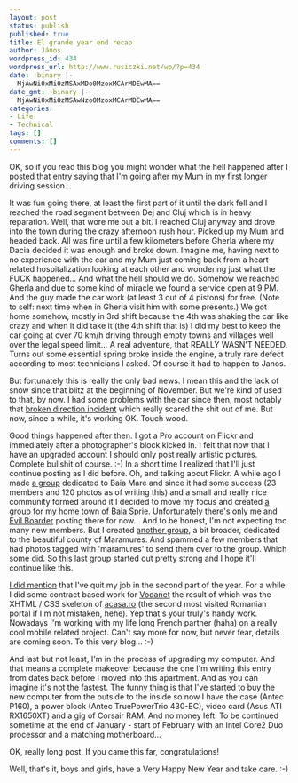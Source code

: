 ```yaml
---
layout: post
status: publish
published: true
title: El grande year end recap
author: János
wordpress_id: 434
wordpress_url: http://www.rusiczki.net/wp/?p=434
date: !binary |-
  MjAwNi0xMi0zMSAxMDo0MzoxMCArMDEwMA==
date_gmt: !binary |-
  MjAwNi0xMi0zMSAwNzo0MzoxMCArMDEwMA==
categories:
- Life
- Technical
tags: []
comments: []
---
```

<p>OK, so if you read this blog you might wonder what the hell happened after I posted <a href="http://www.rusiczki.net/2006/11/23/hospitals-and-surprise-travels/">that entry</a> saying that I'm going after my Mum in my first longer driving session...</p>
<p>It was fun going there, at least the first part of it until the dark fell and I reached the road segment between Dej and Cluj which is in heavy reparation. Well, that wore me out a bit. I reached Cluj anyway and drove into the town during the crazy afternoon rush hour. Picked up my Mum and headed back. All was fine until a few kilometers before Gherla where my Dacia decided it was enough and broke down. Imagine me, having next to no experience with the car and my Mum just coming back from a heart related hospitalization looking at each other and wondering just what the FUCK happened... And what the hell should we do. Somehow we reached Gherla and due to some kind of miracle we found a service open at 9 PM. And the guy made the car work (at least 3 out of 4 pistons) for free. (Note to self: next time when in Gherla visit him with some presents.) We got home somehow, mostly in 3rd shift because the 4th was shaking the car like crazy and when it did take it (the 4th shift that is) I did my best to keep the car going at over 70 km/h driving through empty towns and villages well over the legal speed limit... A real adventure, that REALLY WASN'T NEEDED. Turns out some essential spring broke inside the engine, a truly rare defect according to most technicians I asked. Of course it had to happen to Janos.</p>
<p>But fortunately this is really the only bad news. I mean this and the lack of snow since that blitz at the beginning of November. But we're kind of used to that, by now. I had some problems with the car since then, most notably that <a href="http://www.flickr.com/photos/janos/326253146/">broken direction incident</a> which really scared the shit out of me. But now, since a while, it's working OK. Touch wood.</p>
<p>Good things happened after then. I got a Pro account on Flickr and immediately after a photographer's block kicked in. I felt that now that I have an upgraded account I should only post really artistic pictures. Complete bullshit of course. :-) In a short time I realized that I'll just continue posting as I did before. Oh, and talking about Flickr. A while ago I made <a href="http://www.flickr.com/groups/baia-mare/">a group</a> dedicated to Baia Mare and since it had some success (23 members and 120 photos as of writing this) and a small and really nice community formed around it I decided to move my focus and created <a href="http://www.flickr.com/groups/baia-sprie/">a group</a> for my home town of Baia Sprie. Unfortunately there's only me and <a href="http://astateofmind.pluto.ro/">Evil Boarder</a> posting there for now... And to be honest, I'm not expecting too many new members. But I created <a href="http://www.flickr.com/groups/maramures/">another group</a>, a bit broader, dedicated to the beautiful county of Maramures. And spammed a few members that had photos tagged with 'maramures' to send them over to the group. Which some did. So this last group started out pretty strong and I hope it'll continue like this.</p>
<p><a href="http://www.rusiczki.net/2006/09/15/the-last-day/">I did mention</a> that I've quit my job in the second part of the year. For a while I did some contract based work for <a href="http://www.vodanet.ro">Vodanet</a> the result of which was the XHTML / CSS skeleton of <a href="http://www.acasa.ro">acasa.ro</a> (the second most visited Romanian portal if I'm not mistaken, hehe). Yep that's your truly's handy work. Nowadays I'm working with my life long French partner (haha) on a really cool mobile related project. Can't say more for now, but never fear, details are coming soon. To this very blog... :-)</p>
<p>And last but not least, I'm in the process of upgrading my computer. And that means a complete makeover because the one I'm writing this entry from dates back before I moved into this apartment. And as you can imagine it's not the fastest. The funny thing is that I've started to buy the new computer from the outside to the inside so now I have the case (Antec P160), a power block (Antec TruePowerTrio 430-EC), video card (Asus ATI RX1650XT) and a gig of Corsair RAM. And no money left. To be continued sometime at the end of January - start of February with an Intel Core2 Duo processor and a matching motherboard...</p>
<p>OK, really long post. If you came this far, congratulations!</p>
<p>Well, that's it, boys and girls, have a Very Happy New Year and take care. :-)</p>
